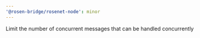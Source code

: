 ```yaml
---
'@rosen-bridge/rosenet-node': minor
---
```


Limit the number of concurrent messages that can be handled concurrently
